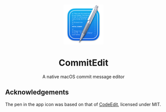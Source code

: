 <div align="center">
  <img src="CommitEdit/Assets.xcassets/AppIcon.appiconset/5.png" width="128" height="128">

  # CommitEdit

  A native macOS commit message editor

</div>

## Acknowledgements

The pen in the app icon was based on that of [CodeEdit](https://github.com/CodeEditApp/CodeEdit), licensed under MIT.
